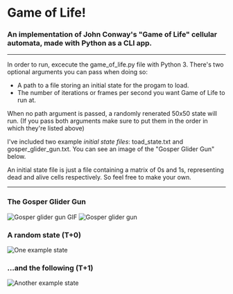 # Game of Life!

### An implementation of John Conway's "Game of Life" cellular automata, made with Python as a CLI app.
---
In order to run, excecute the game_of_life.py file with Python 3. There's two optional arguments you can pass when doing so: 
* A path to a file storing an initial state for the progam to load.
* The number of iterations or frames per second you want Game of Life to run at.

When no path argument is passed, a randomly renerated 50x50 state will run.
(If you pass both arguments make sure to put them in the order in which they're listed above)

I've included two example _initial state files_: toad_state.txt and gosper_glider_gun.txt. You can see an image of the "Gosper Glider Gun" below. 

An initial state file is just a file containing a matrix 
of 0s and 1s, representing dead and alive cells respectively. So feel free to make your own.

---
### The Gosper Glider Gun
![Gosper glider gun GIF](https://s9.gifyu.com/images/ezgif.com-gif-maker04f188b6a77287de.gif)
![Gosper glider gun](https://i.ibb.co/dPts5WZ/Gosper-Glider-Gun.png)
### A random state (T+0)
![One example state](https://i.ibb.co/qpDX7hv/Game-Of-Life.png)
### ...and the following (T+1)
![Another example state](https://i.ibb.co/tL48yv2/Game-Of-Life2.png)
